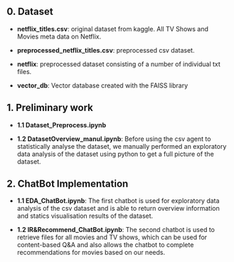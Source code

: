 ## 0. Dataset
- **netflix_titles.csv**: original dataset from kaggle. All TV Shows and Movies meta data on Netflix.

- **preprocessed_netflix_titles.csv**: preprocessed csv dataset.

- **netflix**: preprocessed dataset consisting of a number of individual txt files.

- **vector_db**: Vector database created with the FAISS library

## 1. Preliminary work

- **1.1 Dataset_Preprocess.ipynb**

- **1.2 DatasetOverview_manul.ipynb**: Before using the csv agent to statistically analyse the dataset, we manually performed an exploratory data analysis of the dataset using python to get a full picture of the dataset.

## 2. ChatBot Implementation

- **1.1 EDA_ChatBot.ipynb**: The first chatbot is used for exploratory data analysis of the csv dataset and is able to return overview information and statics visualisation results of the dataset.

- **1.2 IR&Recommend_ChatBot.ipynb**: The second chatbot is used to retrieve files for all movies and TV shows, which can be used for content-based Q&A and also allows the chatbot to complete recommendations for movies based on our needs.